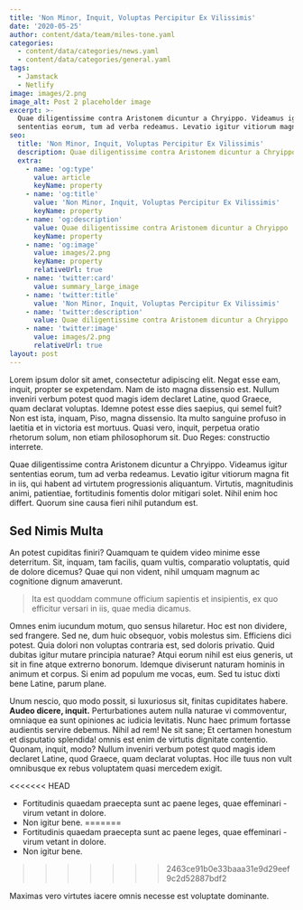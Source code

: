 ```yaml
---
title: 'Non Minor, Inquit, Voluptas Percipitur Ex Vilissimis'
date: '2020-05-25'
author: content/data/team/miles-tone.yaml
categories:
  - content/data/categories/news.yaml
  - content/data/categories/general.yaml
tags:
  - Jamstack
  - Netlify
image: images/2.png
image_alt: Post 2 placeholder image
excerpt: >-
  Quae diligentissime contra Aristonem dicuntur a Chryippo. Videamus igitur
  sententias eorum, tum ad verba redeamus. Levatio igitur vitiorum magna.
seo:
  title: 'Non Minor, Inquit, Voluptas Percipitur Ex Vilissimis'
  description: Quae diligentissime contra Aristonem dicuntur a Chryippo
  extra:
    - name: 'og:type'
      value: article
      keyName: property
    - name: 'og:title'
      value: 'Non Minor, Inquit, Voluptas Percipitur Ex Vilissimis'
      keyName: property
    - name: 'og:description'
      value: Quae diligentissime contra Aristonem dicuntur a Chryippo
      keyName: property
    - name: 'og:image'
      value: images/2.png
      keyName: property
      relativeUrl: true
    - name: 'twitter:card'
      value: summary_large_image
    - name: 'twitter:title'
      value: 'Non Minor, Inquit, Voluptas Percipitur Ex Vilissimis'
    - name: 'twitter:description'
      value: Quae diligentissime contra Aristonem dicuntur a Chryippo
    - name: 'twitter:image'
      value: images/2.png
      relativeUrl: true
layout: post
---
```


Lorem ipsum dolor sit amet, consectetur adipiscing elit. Negat esse eam, inquit, propter se expetendam. Nam de isto magna dissensio est. Nullum inveniri verbum potest quod magis idem declaret Latine, quod Graece, quam declarat voluptas. Idemne potest esse dies saepius, qui semel fuit? Non est ista, inquam, Piso, magna dissensio. Ita multo sanguine profuso in laetitia et in victoria est mortuus. Quasi vero, inquit, perpetua oratio rhetorum solum, non etiam philosophorum sit. Duo Reges: constructio interrete.

Quae diligentissime contra Aristonem dicuntur a Chryippo. Videamus igitur sententias eorum, tum ad verba redeamus. Levatio igitur vitiorum magna fit in iis, qui habent ad virtutem progressionis aliquantum. Virtutis, magnitudinis animi, patientiae, fortitudinis fomentis dolor mitigari solet. Nihil enim hoc differt. Quorum sine causa fieri nihil putandum est.

## Sed Nimis Multa

An potest cupiditas finiri? Quamquam te quidem video minime esse deterritum. Sit, inquam, tam facilis, quam vultis, comparatio voluptatis, quid de dolore dicemus? Quae qui non vident, nihil umquam magnum ac cognitione dignum amaverunt.

> Ita est quoddam commune officium sapientis et insipientis, ex quo efficitur versari in iis, quae media dicamus.

Omnes enim iucundum motum, quo sensus hilaretur. Hoc est non dividere, sed frangere. Sed ne, dum huic obsequor, vobis molestus sim. Efficiens dici potest. Quia dolori non voluptas contraria est, sed doloris privatio. Quid dubitas igitur mutare principia naturae? Atqui eorum nihil est eius generis, ut sit in fine atque extrerno bonorum. Idemque diviserunt naturam hominis in animum et corpus. Si enim ad populum me vocas, eum. Sed tu istuc dixti bene Latine, parum plane.

Unum nescio, quo modo possit, si luxuriosus sit, finitas cupiditates habere. **Audeo dicere, inquit.** Perturbationes autem nulla naturae vi commoventur, omniaque ea sunt opiniones ac iudicia levitatis. Nunc haec primum fortasse audientis servire debemus. Nihil ad rem! Ne sit sane; Et certamen honestum et disputatio splendida! omnis est enim de virtutis dignitate contentio. Quonam, inquit, modo? Nullum inveniri verbum potest quod magis idem declaret Latine, quod Graece, quam declarat voluptas. Hoc ille tuus non vult omnibusque ex rebus voluptatem quasi mercedem exigit.

<<<<<<< HEAD
-   Fortitudinis quaedam praecepta sunt ac paene leges, quae effeminari - virum vetant in dolore.
-   Non igitur bene.
=======
- Fortitudinis quaedam praecepta sunt ac paene leges, quae effeminari - virum vetant in dolore.
- Non igitur bene.
>>>>>>> 2463ce91b0e33baaa31e9d29eef9c2d52887bdf2

Maximas vero virtutes iacere omnis necesse est voluptate dominante.
